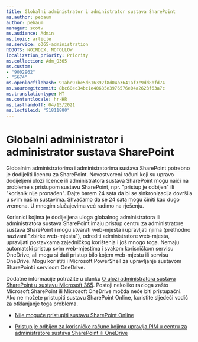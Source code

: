 ```yaml
---
title: Globalni administrator i administrator sustava SharePoint
ms.author: pebaum
author: pebaum
manager: scotv
ms.audience: Admin
ms.topic: article
ms.service: o365-administration
ROBOTS: NOINDEX, NOFOLLOW
localization_priority: Priority
ms.collection: Adm_O365
ms.custom:
- "9002962"
- "5674"
ms.openlocfilehash: 91abc97be5d616392f8d04b3641af3c9dd8bfd74
ms.sourcegitcommit: 8bc60ec34bc1e40685e3976576e04a2623f63a7c
ms.translationtype: MT
ms.contentlocale: hr-HR
ms.lasthandoff: 04/15/2021
ms.locfileid: "51811880"
---
```

# <a name="global-and-sharepoint-admin"></a>Globalni administrator i administrator sustava SharePoint

Globalnim administratorima i administratorima sustava SharePoint potrebno je dodijeliti licencu za SharePoint. Novostvoreni računi koji su upravo dodijeljeni ulozi licence ili administratora sustava SharePoint mogu naići na probleme s pristupom sustavu SharePoint, npr. "pristup je odbijen" ili "korisnik nije pronađen". Dajte barem 24 sata da bi se sinkronizacija dovršila u svim našim sustavima. Shvaćamo da se 24 sata mogu činiti kao dugo vremena. U mnogim slučajevima već radimo na rješenju.

Korisnici kojima je dodijeljena uloga globalnog administratora ili administratora sustava SharePoint imaju pristup centru za administratore sustava SharePoint i mogu stvarati web-mjesta i upravljati njima (prethodno nazivani "zbirke web-mjesta"), odrediti administratore web-mjesta, upravljati postavkama zajedničkog korištenja i još mnogo toga. Nemaju automatski pristup svim web-mjestima i svakom korisničkom servisu OneDrive, ali mogu si dati pristup bilo kojem web-mjestu ili servisu OneDrive. Mogu koristiti i Microsoft PowerShell za upravljanje sustavom SharePoint i servisom OneDrive.

Dodatne informacije potražite u članku [O ulozi administratora sustava SharePoint u sustavu Microsoft 365](https://docs.microsoft.com/sharepoint/sharepoint-admin-role).
Postoji nekoliko razloga zašto Microsoft SharePoint ili Microsoft OneDrive možda neće biti pristupačni. Ako ne možete pristupiti sustavu SharePoint Online, koristite sljedeći vodič za otklanjanje toga problema.

- [Nije moguće pristupiti sustavu SharePoint Online](https://docs.microsoft.com/sharepoint/troubleshoot/sharing-and-permissions/sharepoint-online-inaccessible)

- [Pristup je odbijen za korisničke račune kojima upravlja PIM u centru za administratore sustava SharePoint ili OneDrive](https://docs.microsoft.com/sharepoint/troubleshoot/administration/access-denied-to-pim-user-accounts)